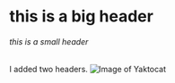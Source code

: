 # this is a big header
###### this is a small header


I added two headers.
![Image of Yaktocat](https://octodex.github.com/images/yaktocat.png) 
